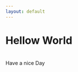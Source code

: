 ```yaml
---
layout: default
---
```


<div class="helloworld">
  <h1>Hellow World</h1>
  <br>Have a nice Day
</div>